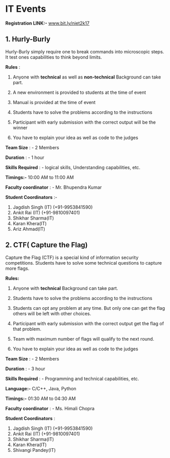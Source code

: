 

# IT Events


**Registration LINK:-** www.bit.ly/niet2k17


## 1. Hurly-Burly

Hurly-Burly simply require one to break commands into microscopic steps. It test ones capabilities to think beyond limits.

**Rules** :

1. Anyone with **technical** as well as **non-technical** Background can take part.

2. A new environment is provided to students at the time of event

3. Manual is provided at the time of event

4. Students have to solve the problems according to the instructions

5. Participant with early submission with the correct output will be the winner

6. You have to explain your idea as well as code to the judges

**Team Size** : - 2 Members

**Duration** : - 1 hour

**Skills Required** : - logical skills, Understanding capabilities, etc.

**Timings:-** 10:00 AM to 11:00 AM

**Faculty coordinator** : - Mr. Bhupendra Kumar

**Student Coordinators** :-

1. Jagdish Singh (IT)  (+91-9953841590)
2. Ankit Rai (IT)      (+91-9810097401)
3. Shikhar Sharma(IT) 
4. Karan Khera(IT)
5. Ariz Ahmad(IT)



## 2. CTF( Capture the Flag)

Capture the Flag (CTF) is a special kind of information security competitions. Students have to solve some technical questions to capture more flags.

**Rules:**

1. Anyone with **technical** Background can take part.

2. Students have to solve the problems according to the instructions

3. Students can opt any problem at any time. But only one can get the flag others will be left with other choices.

4. Participant with early submission with the correct output get the flag of that problem.

5. Team with maximum number of flags will qualify to the next round.

6. You have to explain your idea as well as code to the judges

**Team Size** : - 2 Members

**Duration** : - 3 hour

**Skills Required** : - Programming and technical capabilities, etc.

**Language:-** C/C++, Java, Python

**Timings:-** 01:30 AM to 04:30 AM

**Faculty coordinator** : - Ms. Himali Chopra

**Student Coordinators** :

1. Jagdish Singh (IT)  (+91-9953841590)
2. Ankit Rai (IT)      (+91-9810097401)
3. Shikhar Sharma(IT)  
4. Karan Khera(IT)
5. Shivangi Pandey(IT)
